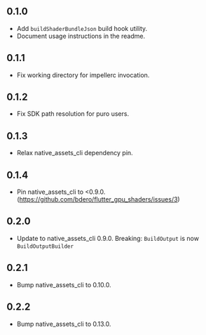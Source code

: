 ## 0.1.0

* Add `buildShaderBundleJson` build hook utility.
* Document usage instructions in the readme.

## 0.1.1

* Fix working directory for impellerc invocation.

## 0.1.2

* Fix SDK path resolution for puro users.

## 0.1.3

* Relax native_assets_cli dependency pin.

## 0.1.4

* Pin native_assets_cli to <0.9.0.
  (https://github.com/bdero/flutter_gpu_shaders/issues/3)

## 0.2.0

* Update to native_assets_cli 0.9.0.
  Breaking: `BuildOutput` is now `BuildOutputBuilder`

## 0.2.1

* Bump native_assets_cli to 0.10.0.

## 0.2.2

* Bump native_assets_cli to 0.13.0.
